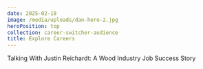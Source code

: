 ```yaml
---
date: 2025-02-18
image: /media/uploads/dan-hero-2.jpg
heroPosition: top
collection: career-switcher-audience
title: Explore Careers
---
```

Talking With Justin Reichardt: A Wood Industry Job Success Story